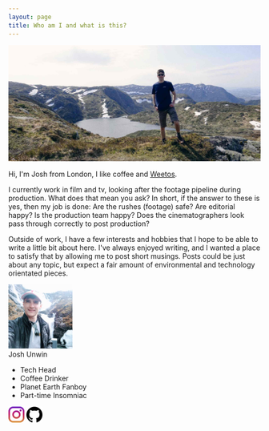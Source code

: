 ```yaml
---
layout: page
title: Who am I and what is this?
---
```


![About Me Banner](/assets/img/static/about-me-banner.jpg)

Hi, I'm Josh from London, I like coffee and [Weetos](https://www.weetabixfoodcompany.co.uk/our-brands/weetos).

I currently work in film and tv, looking after the footage pipeline during production. What does that mean you ask? In short, if the answer to these is yes, then my job is done: Are the rushes (footage) safe? Are editorial happy? Is the production team happy? Does the cinematographers look pass through correctly to post production?

Outside of work, I have a few interests and hobbies that I hope to be able to write a little bit about here. I've always enjoyed writing, and I wanted a place to satisfy that by allowing me to post short musings. Posts could be just about any topic, but expect a fair amount of environmental and technology orientated pieces.


<div class="page-content">
<div class="contact-card">
      <div class="profile-photo-container">
        <img id="profile-photo" src="/assets/img/static/profile-photo.jpg" width="128px" />
      </div>
      <div class="contact-info">
        <contact-header>Josh Unwin</contact-header>
          <ul class="contact-card-list">
            <li class="contact-body">Tech Head</li>
            <li class="contact-body">Coffee Drinker</li>
            <li class="contact-body">Planet Earth Fanboy</li>
            <li class="contact-body">Part-time Insomniac</li>
          </ul>
        <div class="social-icons-contact-card">
          <a href="https://www.instagram.com/joshunwin/" target="_blank"><img id="social-icon" src="/assets/img/static/instagram.png" width="32px" /></a>
          <a href="https://www.github.com/joshunwin/" target="_blank"><img id='social-icon' src="/assets/img/static/github.png" width="32px" /></a>
        </div>
      </div>
</div>
</div>
